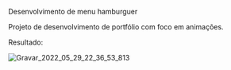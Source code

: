 Desenvolvimento de menu hamburguer

Projeto de desenvolvimento de portfólio com foco em animações.

Resultado:

![Gravar_2022_05_29_22_36_53_813](https://user-images.githubusercontent.com/84814735/170902223-458bef36-5203-47ea-a3f5-b6c5b5575bc1.gif)
